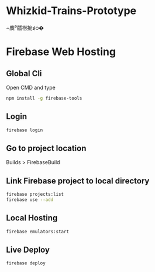 ﻿# Whizkid-Trains-Prototype
⌢䴠⁹牐橯捥≴ഠ�

# Firebase Web Hosting
## Global Cli
Open CMD and type 
```bash
npm install -g firebase-tools
```

## Login
```bash
firebase login
```

## Go to project location
Builds > FirebaseBuild 

## Link Firebase project to local directory
```bash
firebase projects:list
firebase use --add
```

## Local Hosting
```bash
firebase emulators:start
```

## Live Deploy
```bash
firebase deploy
```
